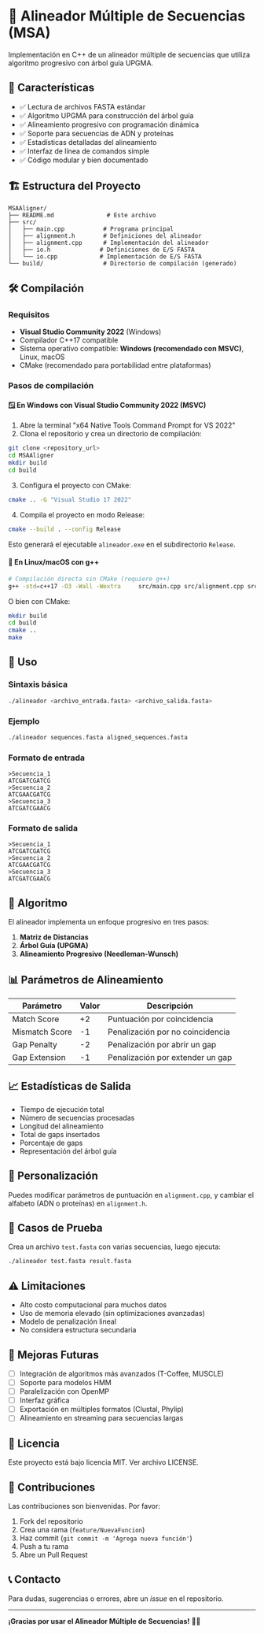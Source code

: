 ﻿# 🧬 Alineador Múltiple de Secuencias (MSA)

Implementación en C++ de un alineador múltiple de secuencias que utiliza algoritmo progresivo con árbol guía UPGMA.

## 🎯 Características

- ✅ Lectura de archivos FASTA estándar  
- ✅ Algoritmo UPGMA para construcción del árbol guía  
- ✅ Alineamiento progresivo con programación dinámica  
- ✅ Soporte para secuencias de ADN y proteínas  
- ✅ Estadísticas detalladas del alineamiento  
- ✅ Interfaz de línea de comandos simple  
- ✅ Código modular y bien documentado  

## 🏗️ Estructura del Proyecto

```
MSAAligner/
├── README.md               # Este archivo
├── src/
│   ├── main.cpp           # Programa principal
│   ├── alignment.h        # Definiciones del alineador
│   ├── alignment.cpp      # Implementación del alineador
│   ├── io.h              # Definiciones de E/S FASTA
│   └── io.cpp            # Implementación de E/S FASTA
└── build/                 # Directorio de compilación (generado)
```

## 🛠️ Compilación

### Requisitos

- **Visual Studio Community 2022** (Windows)  
- Compilador C++17 compatible  
- Sistema operativo compatible: **Windows (recomendado con MSVC)**, Linux, macOS  
- CMake (recomendado para portabilidad entre plataformas)

### Pasos de compilación

#### 🪟 En Windows con Visual Studio Community 2022 (MSVC)

1. Abre la terminal "x64 Native Tools Command Prompt for VS 2022"
2. Clona el repositorio y crea un directorio de compilación:

```bash
git clone <repository_url>
cd MSAAligner
mkdir build
cd build
```

3. Configura el proyecto con CMake:

```bash
cmake .. -G "Visual Studio 17 2022"
```

4. Compila el proyecto en modo Release:

```bash
cmake --build . --config Release
```

Esto generará el ejecutable `alineador.exe` en el subdirectorio `Release`.

#### 🐧 En Linux/macOS con g++

```bash
# Compilación directa sin CMake (requiere g++)
g++ -std=c++17 -O3 -Wall -Wextra     src/main.cpp src/alignment.cpp src/io.cpp     -o alineador
```

O bien con CMake:

```bash
mkdir build
cd build
cmake ..
make
```

## 🚀 Uso

### Sintaxis básica

```bash
./alineador <archivo_entrada.fasta> <archivo_salida.fasta>
```

### Ejemplo

```bash
./alineador sequences.fasta aligned_sequences.fasta
```

### Formato de entrada

```fasta
>Secuencia_1
ATCGATCGATCG
>Secuencia_2
ATCGAACGATCG
>Secuencia_3
ATCGATCGAACG
```

### Formato de salida

```fasta
>Secuencia_1
ATCGATCGATCG
>Secuencia_2
ATCGAACGATCG
>Secuencia_3
ATCGATCGAACG
```

## 🔬 Algoritmo

El alineador implementa un enfoque progresivo en tres pasos:

1. **Matriz de Distancias**  
2. **Árbol Guía (UPGMA)**  
3. **Alineamiento Progresivo (Needleman-Wunsch)**  

## 📊 Parámetros de Alineamiento

| Parámetro         | Valor | Descripción                         |
|------------------|-------|-------------------------------------|
| Match Score      | +2    | Puntuación por coincidencia         |
| Mismatch Score   | -1    | Penalización por no coincidencia    |
| Gap Penalty      | -2    | Penalización por abrir un gap       |
| Gap Extension    | -1    | Penalización por extender un gap    |

## 📈 Estadísticas de Salida

- Tiempo de ejecución total  
- Número de secuencias procesadas  
- Longitud del alineamiento  
- Total de gaps insertados  
- Porcentaje de gaps  
- Representación del árbol guía  

## 🔧 Personalización

Puedes modificar parámetros de puntuación en `alignment.cpp`, y cambiar el alfabeto (ADN o proteínas) en `alignment.h`.

## 🧪 Casos de Prueba

Crea un archivo `test.fasta` con varias secuencias, luego ejecuta:

```bash
./alineador test.fasta result.fasta
```

## ⚠️ Limitaciones

- Alto costo computacional para muchos datos  
- Uso de memoria elevado (sin optimizaciones avanzadas)  
- Modelo de penalización lineal  
- No considera estructura secundaria  

## 🔮 Mejoras Futuras

- [ ] Integración de algoritmos más avanzados (T-Coffee, MUSCLE)  
- [ ] Soporte para modelos HMM  
- [ ] Paralelización con OpenMP  
- [ ] Interfaz gráfica  
- [ ] Exportación en múltiples formatos (Clustal, Phylip)  
- [ ] Alineamiento en streaming para secuencias largas  

## 📝 Licencia

Este proyecto está bajo licencia MIT. Ver archivo LICENSE.

## 🤝 Contribuciones

Las contribuciones son bienvenidas. Por favor:

1. Fork del repositorio  
2. Crea una rama (`feature/NuevaFuncion`)  
3. Haz commit (`git commit -m 'Agrega nueva función'`)  
4. Push a tu rama  
5. Abre un Pull Request  

## 📞 Contacto

Para dudas, sugerencias o errores, abre un *issue* en el repositorio.

---

**¡Gracias por usar el Alineador Múltiple de Secuencias!** 🧬✨
